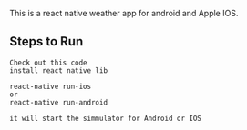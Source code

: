 This is a react native weather app for android and Apple IOS.



## Steps to Run


```
Check out this code
install react native lib

react-native run-ios
or
react-native run-android

it will start the simmulator for Android or IOS
```